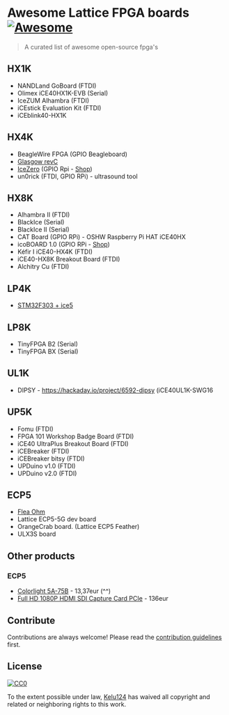 # Awesome Lattice FPGA boards [![Awesome](https://cdn.rawgit.com/sindresorhus/awesome/d7305f38d29fed78fa85652e3a63e154dd8e8829/media/badge.svg)](https://github.com/sindresorhus/awesome#readme)
> A curated list of awesome open-source fpga's


## HX1K

* NANDLand GoBoard (FTDI)
* Olimex iCE40HX1K-EVB (Serial)
* IceZUM Alhambra	(FTDI)
* iCEstick Evaluation Kit	(FTDI)
* iCEblink40-HX1K

## HX4K

* BeagleWire FPGA (GPIO Beagleboard)
* [Glasgow revC](https://github.com/GlasgowEmbedded/glasgow)
* [IceZero](https://blackmesalabs.wordpress.com/2017/02/07/icezero-fpga-board-for-rasppi/) (GPIO Rpi - [Shop](https://shop.trenz-electronic.de/en/TE0876-02-Ice-Zero-with-Lattice-ICE-ICE40HX))
* un0rick (FTDI, GPIO RPi) - ultrasound tool

## HX8K

* Alhambra II (FTDI)
* BlackIce (Serial)
* BlackIce II (Serial)
* CAT Board (GPIO RPi) - OSHW Raspberry Pi HAT iCE40HX
* icoBOARD 1.0 (GPIO RPi - [Shop](https://shop.trenz-electronic.de/en/TE0887-03M-icoBoard-Version-1.1-with-8-MBit-SRAM))
* Kéfir I iCE40-HX4K (FTDI)
* iCE40-HX8K Breakout Board (FTDI)
* Alchitry Cu (FTDI)

## LP4K

* [STM32F303 + ice5](http://ebrombaugh.studionebula.com/embedded/f303_ice5/) 

## LP8K

* TinyFPGA B2 (Serial)
* TinyFPGA BX (Serial)

## UL1K 

* DIPSY - https://hackaday.io/project/6592-dipsy (iCE40UL1K-SWG16

## UP5K

* Fomu (FTDI)
* FPGA 101 Workshop Badge Board (FTDI)
* iCE40 UltraPlus Breakout Board (FTDI)
* iCEBreaker (FTDI)
* iCEBreaker bitsy (FTDI)
* UPDuino v1.0 (FTDI)
* UPDuino v2.0 (FTDI)

## ECP5

* [Flea Ohm](https://www.fleasystems.com/fleaFPGA_Ohm.html)
* Lattice ECP5-5G dev board
* OrangeCrab board. (Lattice ECP5 Feather)
* ULX3S board

## Other products

### ECP5

* [Colorlight 5A-75B](https://fr.aliexpress.com/item/32281130824.html) - 13,37eur (^^)
* [Full HD 1080P HDMI SDI Capture Card PCIe](https://fr.aliexpress.com/item/32736346359.html?storeId=2349192&spm=a2g1y.12024536.productList_2412217.subject_3) - 136eur


## Contribute

Contributions are always welcome!
Please read the [contribution guidelines](contributing.md) first.

## License

[![CC0](https://licensebuttons.net/p/zero/1.0/88x31.png)](https://creativecommons.org/publicdomain/zero/1.0/)

To the extent possible under law, [Kelu124](https://github.com/kelu124) has waived all copyright and related or neighboring rights to this work.
